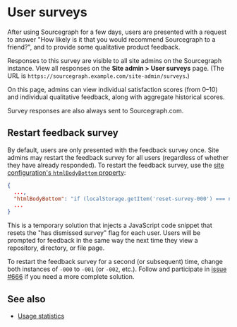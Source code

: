 # User surveys

After using Sourcegraph for a few days, users are presented with a request to answer "How likely is it that you would recommend Sourcegraph to a friend?", and to provide some qualitative product feedback.

Responses to this survey are visible to all site admins on the Sourcegraph instance. View all responses on the **Site admin > User surveys** page. (The URL is `https://sourcegraph.example.com/site-admin/surveys`.)

On this page, admins can view individual satisfaction scores (from 0–10) and individual qualitative feedback, along with aggregate historical scores.

Survey responses are also always sent to Sourcegraph.com.

## Restart feedback survey

By default, users are only presented with the feedback survey once. Site admins may restart the feedback survey for all users (regardless of whether they have already responded). To restart the feedback survey, use the [site configuration's `htmlBodyBottom` property](../admin/site_config/all#htmlbodybottom-string):

```json
{
  ...,
  "htmlBodyBottom": "if (localStorage.getItem('reset-survey-000') === null) { localStorage.removeItem('has-dismissed-survey-toast'); localStorage.setItem('reset-survey-000', true); }",
  ...
}
```

This is a temporary solution that injects a JavaScript code snippet that resets the "has dismissed survey" flag for each user. Users will be prompted for feedback in the same way the next time they view a repository, directory, or file page.

To restart the feedback survey for a second (or subsequent) time, change both instances of `-000` to `-001` (or `-002`, etc.). Follow and participate in [issue #666](https://github.com/sourcegraph/sourcegraph/issues/666) if you need a more complete solution.


## See also 

- [Usage statistics](usage_statistics.md)
